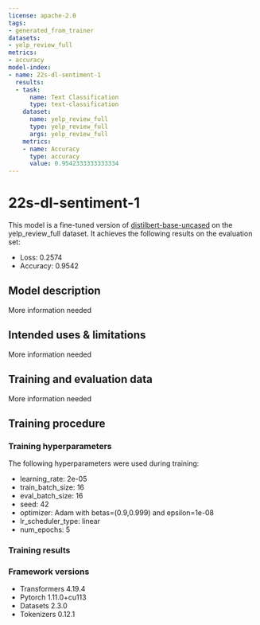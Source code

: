 ```yaml
---
license: apache-2.0
tags:
- generated_from_trainer
datasets:
- yelp_review_full
metrics:
- accuracy
model-index:
- name: 22s-dl-sentiment-1
  results:
  - task:
      name: Text Classification
      type: text-classification
    dataset:
      name: yelp_review_full
      type: yelp_review_full
      args: yelp_review_full
    metrics:
    - name: Accuracy
      type: accuracy
      value: 0.9542333333333334
---
```


<!-- This model card has been generated automatically according to the information the Trainer had access to. You
should probably proofread and complete it, then remove this comment. -->

# 22s-dl-sentiment-1

This model is a fine-tuned version of [distilbert-base-uncased](https://huggingface.co/distilbert-base-uncased) on the yelp_review_full dataset.
It achieves the following results on the evaluation set:
- Loss: 0.2574
- Accuracy: 0.9542

## Model description

More information needed

## Intended uses & limitations

More information needed

## Training and evaluation data

More information needed

## Training procedure

### Training hyperparameters

The following hyperparameters were used during training:
- learning_rate: 2e-05
- train_batch_size: 16
- eval_batch_size: 16
- seed: 42
- optimizer: Adam with betas=(0.9,0.999) and epsilon=1e-08
- lr_scheduler_type: linear
- num_epochs: 5

### Training results



### Framework versions

- Transformers 4.19.4
- Pytorch 1.11.0+cu113
- Datasets 2.3.0
- Tokenizers 0.12.1
